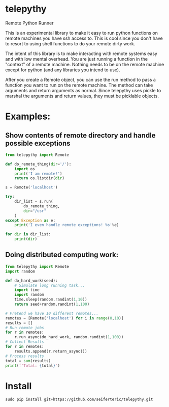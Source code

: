 # telepythy
Remote Python Runner

This is an experimental library to make it easy to run python functions on
remote machines you have ssh access to. This is cool since you don't have
to resort to using shell functions to do your remote dirty work.

The intent of this library is to make interacting with remote systems easy
and with low mental overhead. You are just running a function in the
"context" of a remote machine. Nothing needs to be on the remote machine
except for python (and any libraries you intend to use).

After you create a Remote object, you can use the run method to pass a function
you want to run on the remote machine. The method can take arguments and return
arguments as normal. Since telepythy uses pickle to marshal the arguments and
return values, they must be picklable objects.

# Examples:

## Show contents of remote directory and handle possible exceptions
```python
from telepythy import Remote

def do_remote_thing(dir='/'):
    import os
    print('I am remote!')
    return os.listdir(dir)

s = Remote('localhost')

try:
    dir_list = s.run(
        do_remote_thing,
        dir="/usr"
    )
except Exception as e:
    print('I even handle remote exceptions! %s'%e)

for dir in dir_list:
    print(dir)

```

## Doing distributed computing work:

```python
from telepythy import Remote
import random

def do_hard_work(seed):
    # Simulate long running task...
    import time
    import random
    time.sleep(random.randint(1,10))
    return seed+random.randint(1,100)

# Pretend we have 10 different remotes...
remotes = [Remote('localhost') for i in range(0,10)]
results = []
# Run remote jobs
for r in remotes:
    r.run_async(do_hard_work, random.randint(1,100))
# Collect Results
for r in remotes:
    results.append(r.return_async())
# Process results
total = sum(results)
print(f'Total: {total}')
```

# Install

```
sudo pip install git+https://github.com/seiferteric/telepythy.git
```
